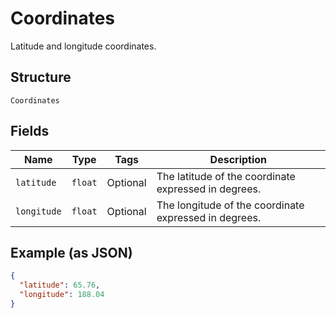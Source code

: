 
# Coordinates

Latitude and longitude coordinates.

## Structure

`Coordinates`

## Fields

| Name | Type | Tags | Description |
|  --- | --- | --- | --- |
| `latitude` | `float` | Optional | The latitude of the coordinate expressed in degrees. |
| `longitude` | `float` | Optional | The longitude of the coordinate expressed in degrees. |

## Example (as JSON)

```json
{
  "latitude": 65.76,
  "longitude": 188.04
}
```

